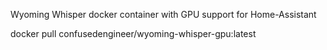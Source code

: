 Wyoming Whisper docker container with GPU support for Home-Assistant

docker pull confusedengineer/wyoming-whisper-gpu:latest
